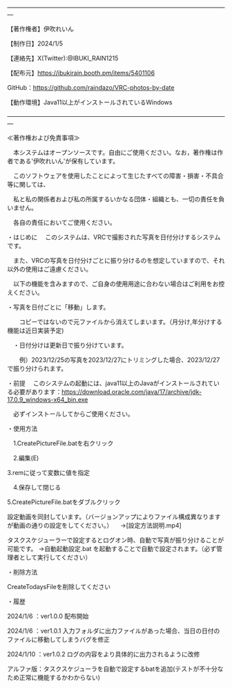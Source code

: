 ―――――――――――――――――――――――――――――――――――――

【著作権者】伊吹れいん

【制作日】2024/1/5

【連絡先】X(Twitter):@IBUKI_RAIN1215

【配布元】https://ibukirain.booth.pm/items/5401106

GitHub：https://github.com/raindazo/VRC-photos-by-date
  
【動作環境】Java11以上がインストールされているWindows

―――――――――――――――――――――――――――――――――――――

≪著作権および免責事項≫

　本システムはオープンソースです。自由にご使用ください。なお，著作権は作者である'伊吹れいん'が保有しています。

　このソフトウェアを使用したことによって生じたすべての障害・損害・不具合等に関しては、
 
　私と私の関係者および私の所属するいかなる団体・組織とも、一切の責任を負いません。
 
　各自の責任においてご使用ください。


・はじめに
　このシステムは、VRCで撮影された写真を日付分けするシステムです。
 
　また、VRCの写真を日付分けごとに振り分けるのを想定していますので、それ以外の使用はご遠慮ください。

　以下の機能を含みますので、ご自身の使用用途に合わない場合はご利用をお控えください。
 
  ・写真を日付ごとに「移動」します。
  
　　コピーではないので元ファイルから消えてしまいます。（月分け,年分けする機能は近日実装予定)
  
　・日付分けは更新日で振り分けています。
 
　　例）2023/12/25の写真を2023/12/27にトリミングした場合、2023/12/27で振り分けられます。


・前提
　このシステムの起動には、java11以上のJavaがインストールされている必要があります：https://download.oracle.com/java/17/archive/jdk-17.0.9_windows-x64_bin.exe
 
　必ずインストールしてからご使用ください。

・使用方法

　1.CreatePictureFile.batを右クリック
 
　2.編集(E)
 
  3.remに従って変数に値を指定
  
　4.保存して閉じる
 
  5.CreatePictureFile.batをダブルクリック
  
  
  設定動画を同封しています。（バージョンアップによりファイル構成異なりますが動画の通りの設定をしてください。）
　→[設定方法説明.mp4]

  タスクスケジューラーで設定するとログオン時、自動で写真が振り分けることが可能です。
  →自動起動設定.bat を起動することで自動で設定されます。（必ず管理者として実行してください）

・削除方法

  CreateTodaysFileを削除してください

・履歴

  2024/1/6  ：ver1.0.0 配布開始
  
  2024/1/6  ：ver1.0.1 入力フォルダに出力ファイルがあった場合、当日の日付のファイルに移動してしまうバグを修正
  
  2024/1/10 ：ver1.0.2 ログの内容をより具体的に出力されるように改修
  
アルファ版：タスクスケジューラを自動で設定するbatを追加(テストが不十分なため正常に機能するかわからない)



